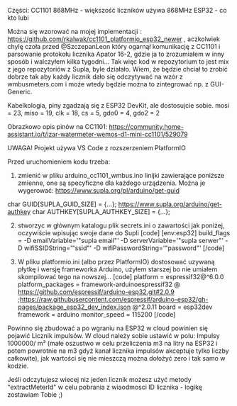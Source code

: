 Części: 
CC1101 868MHz - większość liczników używa 868MHz
ESP32 - co kto lubi

Można się wzorować na mojej implementacji : https://github.com/rkalwak/cc1101_platformio_esp32_newer
, aczkolwiek chylę czoła przed @SzczepanLeon który ogarnął komunikację z CC1101 i parsowanie protokołu licznika Apator 16-2, gdzie ja to zrozumiałem w inny sposób i walczyłem kilka tygodni... Tak więc kod w repozytorium to jest mix z jego repozytoriów z Supla, byle działało. Wiem, że będzie chciał to zrobić dobrze tak aby każdy licznik dało się odczytywać na wzór z wmbusmeters.com i może wtedy będzie można to zintegrować np. z GUI-Generic.

Kabelkologia, piny zgadzają się z ESP32 DevKit, ale dostosujcie sobie.
mosi = 23, 
miso = 19, 
clk = 18, 
cs = 5, 
gdo0 = 4, 
gdo2 = 2

Obrazkowo opis pinów na CC1101: https://community.home-assistant.io/t/izar-watermeter-wemos-d1-mini-cc1101/529079

UWAGA! Projekt używa VS Code z rozszerzeniem PlatformIO

Przed uruchomieniem kodu trzeba:
1. zmienić w pliku arduino_cc1101_wmbus.ino linijki zawierające poniższe zmienne, one są specyficzne dla każdego urządzenia.
Można je wygerować: 
https://www.supla.org/pl/arduino/get-guid 

  char GUID[SUPLA_GUID_SIZE] = {...};
https://www.supla.org/arduino/get-authkey
  char AUTHKEY[SUPLA_AUTHKEY_SIZE] = {...};

2. stworzyc w głównym katalogu plik secrets.ini o zawartości jak poniżej, oczywiście wpisując swoje dane do Supli
[code]
[env:esp32]
build_flags = 
    -D emailVariable='"supla email"'
    -D serverVariable='"supla serwer"'
    -D wifiSSIDString='"ssid"'
    -D wifiPasswordString='"password"'
[/code] 

3. W pliku platformio.ini (albo przez PlatformIO) dostosować uzywaną płytkę i wersję frameworka Arduino, użyłem starszej bo nie umiałem skompilować tego na nowszej... 
[code]
platform = espressif32@^6.0.0
platform_packages =
    framework-arduinoespressif32 @ https://github.com/espressif/arduino-esp32.git#2.0.9
    ;https://raw.githubusercontent.com/espressif/arduino-esp32/gh-pages/package_esp32_dev_index.json @^2.0.11
board = esp32dev
framework = arduino
monitor_speed = 115200
[/code]

Powinno się zbudować a po wgraniu na ESP32 w cloud powinien się pojawić Licznik impulsów.
W cloud należy sobie ustawić w polu: Impulsy 1000000/ m³ (małe oszustwo w celu przeliczenia m3 na litry na ESP32 i potem powrotnie na m3 gdyż kanał licznika impulsów akceptuje tylko liczby całkowite), jak wartości się nie mieszczą można dołożyć zero i tak samo w kodzie.

Jeśli odczytujesz wiecej niz jeden licznik możesz użyć metody "extractMeterId" w celu pobrania z wiaodmosci ID licznika - logikę zostawiam Tobie ;)
